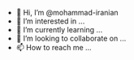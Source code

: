- 👋 Hi, I’m @mohammad-iranian
- 👀 I’m interested in ...
- 🌱 I’m currently learning ...
- 💞️ I’m looking to collaborate on ...
- 📫 How to reach me ...

<!---
mohammad-iranian/mohammad-iranian is a ✨ special ✨ repository because its `README.md` (this file) appears on your GitHub profile.
You can click the Preview link to take a look at your changes.
--->

